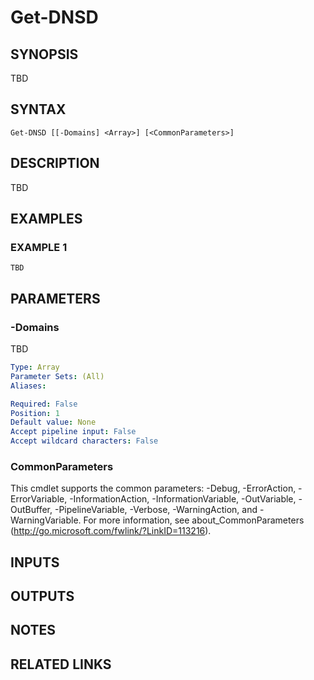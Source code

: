 ﻿---
external help file: PSDNSDumpster-help.xml
Module Name: PSDNSDumpster
online version:
schema: 2.0.0
---

# Get-DNSD

## SYNOPSIS
TBD

## SYNTAX

```
Get-DNSD [[-Domains] <Array>] [<CommonParameters>]
```

## DESCRIPTION
TBD

## EXAMPLES

### EXAMPLE 1
```
TBD
```

## PARAMETERS

### -Domains
TBD

```yaml
Type: Array
Parameter Sets: (All)
Aliases:

Required: False
Position: 1
Default value: None
Accept pipeline input: False
Accept wildcard characters: False
```

### CommonParameters
This cmdlet supports the common parameters: -Debug, -ErrorAction, -ErrorVariable, -InformationAction, -InformationVariable, -OutVariable, -OutBuffer, -PipelineVariable, -Verbose, -WarningAction, and -WarningVariable.
For more information, see about_CommonParameters (http://go.microsoft.com/fwlink/?LinkID=113216).

## INPUTS

## OUTPUTS

## NOTES

## RELATED LINKS
